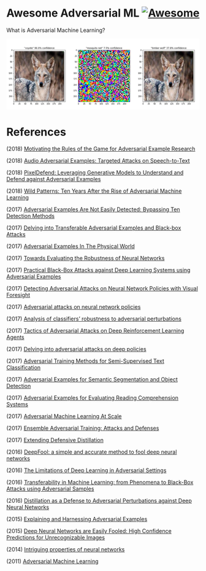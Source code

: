 # Awesome Adversarial ML  [![Awesome](https://cdn.rawgit.com/sindresorhus/awesome/d7305f38d29fed78fa85652e3a63e154dd8e8829/media/badge.svg)](https://github.com/sindresorhus/awesome)

What is Adversarial Machine Learning? 

![Adversary Image 1](adversary01.png)


# References 

(2018) [Motivating the Rules of the Game for Adversarial Example Research](https://arxiv.org/abs/1807.06732)

(2018) [Audio Adversarial Examples: Targeted Attacks on Speech-to-Text](https://arxiv.org/abs/1801.01944)

(2018) [PixelDefend: Leveraging Generative Models to Understand and Defend against Adversarial Examples](https://arxiv.org/abs/1710.10766)

(2018) [Wild Patterns: Ten Years After the Rise of Adversarial Machine Learning](https://arxiv.org/abs/1712.03141)

(2017) [Adversarial Examples Are Not Easily Detected: Bypassing Ten Detection Methods](https://arxiv.org/abs/1705.07263)

(2017) [Delving into Transferable Adversarial Examples and Black-box Attacks](https://arxiv.org/abs/1611.02770)

(2017) [Adversarial Examples In The Physical World](https://arxiv.org/pdf/1607.02533v3.pdf)

(2017) [Towards Evaluating the Robustness of Neural Networks](https://arxiv.org/abs/1608.04644)

(2017) [Practical Black-Box Attacks against Deep Learning Systems using Adversarial Examples](https://arxiv.org/abs/1602.02697)

(2017) [Detecting Adversarial Attacks on Neural Network Policies with Visual Foresight](https://arxiv.org/abs/1710.00814)

(2017) [Adversarial attacks on neural network policies](https://arxiv.org/abs/1702.02284)

(2017) [Analysis of classifiers’ robustness to adversarial perturbations](https://link.springer.com/article/10.1007%2Fs10994-017-5663-3)

(2017) [Tactics of Adversarial Attacks on Deep Reinforcement Learning Agents](https://arxiv.org/abs/1703.06748)

(2017) [Delving into adversarial attacks on deep policies](https://arxiv.org/abs/1705.06452)

(2017)  [Adversarial Training Methods for Semi-Supervised Text Classification](https://arxiv.org/abs/1605.07725)

(2017) [Adversarial Examples for Semantic Segmentation and Object Detection](https://arxiv.org/pdf/1703.08603.pdf)

(2017) [Adversarial Examples for Evaluating Reading Comprehension Systems](https://arxiv.org/abs/1707.07328)

(2017) [Adversarial Machine Learning At Scale](https://arxiv.org/pdf/1611.01236.pdf)

(2017) [Ensemble Adversarial Training: Attacks and Defenses](https://arxiv.org/abs/1705.07204)

(2017) [Extending Defensive Distillation](https://arxiv.org/abs/1705.05264)

(2016) [DeepFool: a simple and accurate method to fool deep neural networks](https://arxiv.org/abs/1511.04599)

(2016) [The Limitations of Deep Learning in Adversarial Settings](https://arxiv.org/abs/1511.07528)

(2016) [Transferability in Machine Learning: from Phenomena to Black-Box Attacks using Adversarial Samples](https://arxiv.org/abs/1605.07277)

(2016) [Distillation as a Defense to Adversarial Perturbations against Deep Neural Networks](https://arxiv.org/pdf/1511.04508.pdf)

(2015) [Explaining and Harnessing Adversarial Examples](https://arxiv.org/abs/1412.6572)

(2015) [Deep Neural Networks are Easily Fooled: High Confidence Predictions for Unrecognizable Images](https://arxiv.org/abs/1412.1897)

(2014) [Intriguing properties of neural networks](https://arxiv.org/abs/1312.6199)

(2011) [Adversarial Machine Learning](https://people.eecs.berkeley.edu/~tygar/papers/SML2/Adversarial_AISEC.pdf)
